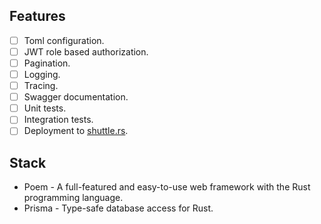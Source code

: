 ## Features

- [ ] Toml configuration.
- [ ] JWT role based authorization.
- [ ] Pagination.
- [ ] Logging.
- [ ] Tracing.
- [ ] Swagger documentation.
- [ ] Unit tests.
- [ ] Integration tests.
- [ ] Deployment to [shuttle.rs](https://www.shuttle.rs/).

## Stack

* Poem - A full-featured and easy-to-use web framework with the Rust programming language.
* Prisma - Type-safe database access for Rust.
